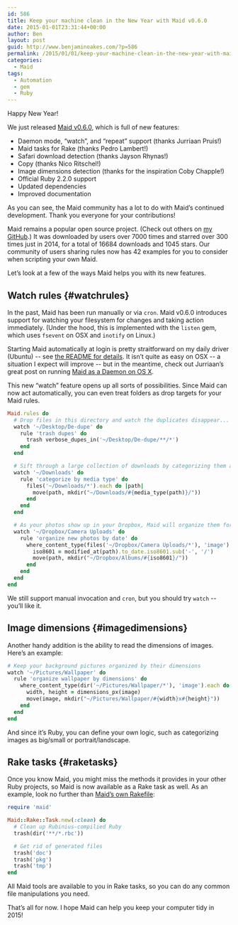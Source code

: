 ```yaml
---
id: 586
title: Keep your machine clean in the New Year with Maid v0.6.0
date: 2015-01-01T23:31:44+00:00
author: Ben
layout: post
guid: http://www.benjaminoakes.com/?p=586
permalink: /2015/01/01/keep-your-machine-clean-in-the-new-year-with-maid-v0-6-0/
categories:
  - Maid
tags:
  - Automation
  - gem
  - Ruby
---
```

Happy New Year!

We just released [Maid v0.6.0](https://github.com/benjaminoakes/maid#maid), which is full of new features:

  * Daemon mode, &#8220;watch&#8221;, and &#8220;repeat&#8221; support (thanks Jurriaan Pruis!)
  * Maid tasks for Rake (thanks Pedro Lambert!)
  * Safari download detection (thanks Jayson Rhynas!)
  * Copy (thanks Nico Ritschel!)
  * Image dimensions detection (thanks for the inspiration Coby Chapple!)
  * Official Ruby 2.2.0 support
  * Updated dependencies
  * Improved documentation

As you can see, the Maid community has a lot to do with Maid&#8217;s continued development. Thank you everyone for your contributions!

Maid remains a popular open source project. (Check out others on [my GitHub](https://github.com/benjaminoakes).) It was downloaded by users over 7000 times and starred over 300 times just in 2014, for a total of 16684 downloads and 1045 stars. Our community of users sharing rules now has 42 examples for you to consider when scripting your own Maid.

Let&#8217;s look at a few of the ways Maid helps you with its new features.

## Watch rules {#watchrules}

In the past, Maid has been run manually or via `cron`. Maid v0.6.0 introduces support for watching your filesystem for changes and taking action immediately. (Under the hood, this is implemented with the `listen` gem, which uses `fsevent` on OSX and `inotify` on Linux.)

Starting Maid automatically at login is pretty straitforward on my daily driver (Ubuntu) -- see [the README for details](https://github.com/benjaminoakes/maid#running-as-a-daemon). It isn&#8217;t quite as easy on OSX -- a situation I expect will improve -- but in the meantime, check out Jurriaan&#8217;s great post on running [Maid as a Daemon on OS X](http://jurriaan.ninja/2015/01/01/maid-on-os-x.html).

This new &#8220;watch&#8221; feature opens up all sorts of possibilities. Since Maid can now act automatically, you can even treat folders as drop targets for your Maid rules.

```ruby
Maid.rules do
  # Drop files in this directory and watch the duplicates disappear...
  watch '~/Desktop/De-dupe' do
    rule 'trash dupes' do
      trash verbose_dupes_in('~/Desktop/De-dupe/**/*')
    end
  end

  # Sift through a large collection of downloads by categorizing them as "image", "video", "text", etc.
  watch '~/Downloads' do
    rule 'categorize by media type' do
      files('~/Downloads/*').each do |path|
        move(path, mkdir("~/Downloads/#{media_type(path)}/"))
      end
    end
  end

  # As your photos show up in your Dropbox, Maid will organize them for you!
  watch '~/Dropbox/Camera Uploads' do
    rule 'organize new photos by date' do
      where_content_type(files('~/Dropbox/Camera Uploads/*'), 'image').each do |path|
        iso8601 = modified_at(path).to_date.iso8601.sub('-', '/')
        move(path, mkdir("~/Dropbox/Albums/#{iso8601}/"))
      end
    end
  end
end
```

We still support manual invocation and `cron`, but you should try `watch` -- you&#8217;ll like it.

## Image dimensions {#imagedimensions}

Another handy addition is the ability to read the dimensions of images. Here&#8217;s an example:

```ruby
# Keep your background pictures organized by their dimensions
watch '~/Pictures/Wallpaper' do
  rule 'organize wallpaper by dimensions' do
    where_content_type(dir('~/Pictures/Wallpaper/*'), 'image').each do |image|
      width, height = dimensions_px(image)
      move(image, mkdir("~/Pictures/Wallpaper/#{width}x#{height}"))
    end
  end
end
```

And since it&#8217;s Ruby, you can define your own logic, such as categorizing images as big/small or portrait/landscape.

## Rake tasks {#raketasks}

Once you know Maid, you might miss the methods it provides in your other Ruby projects, so Maid is now available as a Rake task as well. As an example, look no further than [Maid&#8217;s own Rakefile](https://github.com/benjaminoakes/maid/blob/master/Rakefile):

```ruby
require 'maid'

Maid::Rake::Task.new(:clean) do
  # Clean up Rubinius-compilied Ruby
  trash(dir('**/*.rbc'))

  # Get rid of generated files
  trash('doc')
  trash('pkg')
  trash('tmp')
end
```

All Maid tools are available to you in Rake tasks, so you can do any common file manipulations you need.

That&#8217;s all for now. I hope Maid can help you keep your computer tidy in 2015!